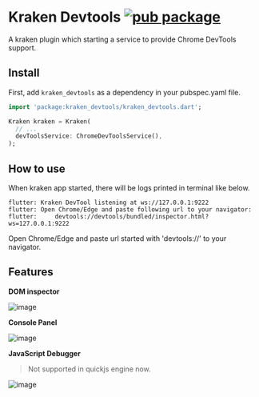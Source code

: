 # Kraken Devtools [![pub package](https://img.shields.io/pub/v/kraken_devtools.svg)](https://pub.dev/packages/kraken_devtools)

A kraken plugin which starting a service to provide Chrome DevTools support.

## Install

First, add `kraken_devtools` as a dependency in your pubspec.yaml file.

```dart
import 'package:kraken_devtools/kraken_devtools.dart';

Kraken kraken = Kraken(
  // ...
  devToolsService: ChromeDevToolsService(),
);
```

## How to use

When kraken app started, there will be logs printed in terminal like below.
```
flutter: Kraken DevTool listening at ws://127.0.0.1:9222
flutter: Open Chrome/Edge and paste following url to your navigator:
flutter:     devtools://devtools/bundled/inspector.html?ws=127.0.0.1:9222
```

Open Chrome/Edge and paste url started with 'devtools://' to your navigator.

## Features

**DOM inspector**

![image](https://user-images.githubusercontent.com/4409743/116355211-1dfbca00-a82c-11eb-8904-5839c14f5393.png)

**Console Panel**

![image](https://user-images.githubusercontent.com/4409743/116355389-5dc2b180-a82c-11eb-98e5-4bd9e7456904.png)

**JavaScript Debugger**

> Not supported in quickjs engine now.

![image](https://user-images.githubusercontent.com/4409743/116355613-aaa68800-a82c-11eb-93f4-b2fcbcbbd0ba.png)
